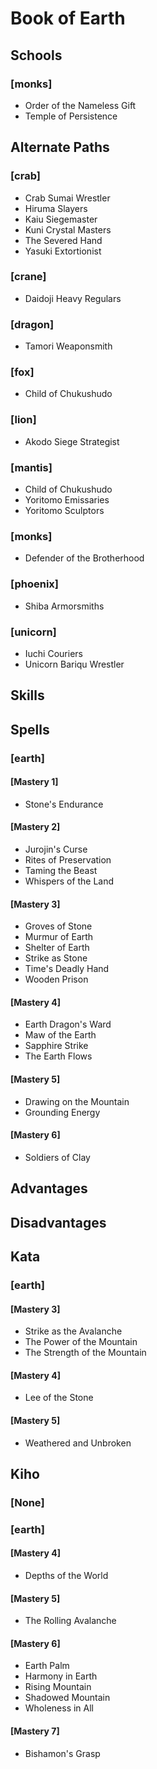 
Book of Earth
=============

Schools
-------

### [monks]
* Order of the Nameless Gift
* Temple of Persistence

Alternate Paths
---------------

### [crab]
* Crab Sumai Wrestler
* Hiruma Slayers
* Kaiu Siegemaster
* Kuni Crystal Masters
* The Severed Hand
* Yasuki Extortionist

### [crane]
* Daidoji Heavy Regulars

### [dragon]
* Tamori Weaponsmith

### [fox]
* Child of Chukushudo

### [lion]
* Akodo Siege Strategist

### [mantis]
* Child of Chukushudo
* Yoritomo Emissaries
* Yoritomo Sculptors

### [monks]
* Defender of the Brotherhood

### [phoenix]
* Shiba Armorsmiths

### [unicorn]
* Iuchi Couriers
* Unicorn Bariqu Wrestler

Skills
------

Spells
------

### [earth]

#### [Mastery 1]
* Stone's Endurance

#### [Mastery 2]
* Jurojin's Curse
* Rites of Preservation
* Taming the Beast
* Whispers of the Land

#### [Mastery 3]
* Groves of Stone
* Murmur of Earth
* Shelter of Earth
* Strike as Stone
* Time's Deadly Hand
* Wooden Prison

#### [Mastery 4]
* Earth Dragon's Ward
* Maw of the Earth
* Sapphire Strike
* The Earth Flows

#### [Mastery 5]
* Drawing on the Mountain
* Grounding Energy

#### [Mastery 6]
* Soldiers of Clay

Advantages
----------

Disadvantages
-------------

Kata
----

### [earth]

#### [Mastery 3]
* Strike as the Avalanche
* The Power of the Mountain
* The Strength of the Mountain

#### [Mastery 4]
* Lee of the Stone

#### [Mastery 5]
* Weathered and Unbroken

Kiho
----

### [None]

### [earth]

#### [Mastery 4]
* Depths of the World

#### [Mastery 5]
* The Rolling Avalanche

#### [Mastery 6]
* Earth Palm
* Harmony in Earth
* Rising Mountain
* Shadowed Mountain
* Wholeness in All

#### [Mastery 7]
* Bishamon's Grasp
